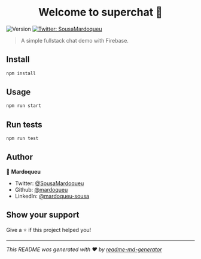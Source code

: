 <h1 align="center">Welcome to superchat 👋</h1>
<p>
  <img alt="Version" src="https://img.shields.io/badge/version-0.1.0-blue.svg?cacheSeconds=2592000" />
  <a href="https://twitter.com/SousaMardoqueu" target="_blank">
    <img alt="Twitter: SousaMardoqueu" src="https://img.shields.io/twitter/follow/SousaMardoqueu.svg?style=social" />
  </a>
</p>

> A simple fullstack chat demo with  Firebase.

## Install

```sh
npm install
```

## Usage

```sh
npm run start
```

## Run tests

```sh
npm run test
```

## Author

👤 **Mardoqueu**

* Twitter: [@SousaMardoqueu](https://twitter.com/SousaMardoqueu)
* Github: [@mardoqueu](https://github.com/mardoqueu)
* LinkedIn: [@mardoqueu-sousa](https://linkedin.com/in/mardoqueu-sousa)

## Show your support

Give a ⭐️ if this project helped you!

***
_This README was generated with ❤️ by [readme-md-generator](https://github.com/kefranabg/readme-md-generator)_